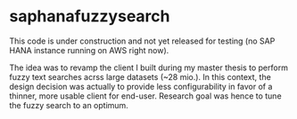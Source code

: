 # saphanafuzzysearch

This code is under construction and not yet released for testing (no SAP HANA instance running on AWS right now). 

The idea was to revamp the client I built during my master thesis to perform fuzzy text searches acrss large datasets (~28 mio.).
In this context, the design decision was actually to provide less configurability in favor of a thinner, more usable client for end-user. Research goal was hence to tune the fuzzy search to an optimum. 
